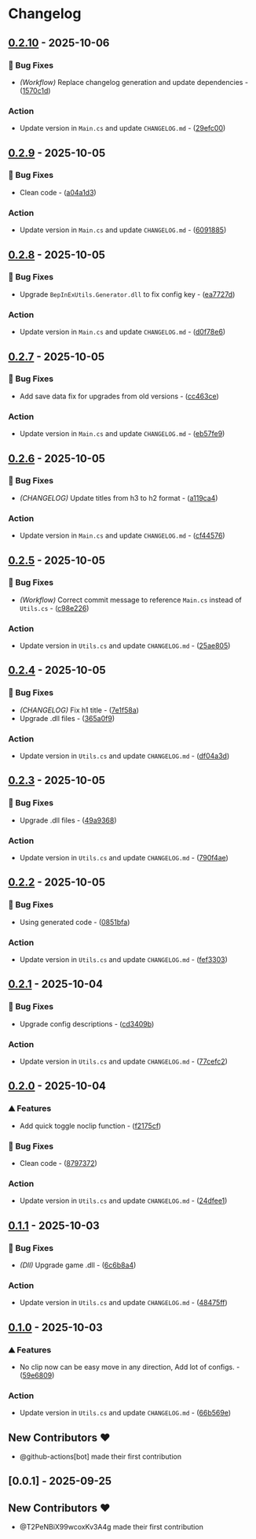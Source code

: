 # Changelog

## [0.2.10](https://github.com/T2PeNBiX99wcoxKv3A4g/HKS-NoClip/compare/v0.2.9..v0.2.10) - 2025-10-06

### 🐛 Bug Fixes

- *(Workflow)* Replace changelog generation and update dependencies - ([1570c1d](https://github.com/T2PeNBiX99wcoxKv3A4g/HKS-NoClip/commit/1570c1d0c3a88b7e08fb7ff9b62a8bfa29cb51b8))

### Action

- Update version in `Main.cs` and update `CHANGELOG.md` - ([29efc00](https://github.com/T2PeNBiX99wcoxKv3A4g/HKS-NoClip/commit/29efc00174e1cc8df93851b0ff013500b99d23c9))


## [0.2.9](https://github.com/T2PeNBiX99wcoxKv3A4g/HKS-NoClip/compare/v0.2.8..v0.2.9) - 2025-10-05

### 🐛 Bug Fixes

- Clean code - ([a04a1d3](https://github.com/T2PeNBiX99wcoxKv3A4g/HKS-NoClip/commit/a04a1d3d56eded122c94f18ba23d24a2261272c1))

### Action

- Update version in `Main.cs` and update `CHANGELOG.md` - ([6091885](https://github.com/T2PeNBiX99wcoxKv3A4g/HKS-NoClip/commit/609188597703c486c04584383e2cb41fc37af322))


## [0.2.8](https://github.com/T2PeNBiX99wcoxKv3A4g/HKS-NoClip/compare/v0.2.7..v0.2.8) - 2025-10-05

### 🐛 Bug Fixes

- Upgrade `BepInExUtils.Generator.dll` to fix config key - ([ea7727d](https://github.com/T2PeNBiX99wcoxKv3A4g/HKS-NoClip/commit/ea7727de90cafe03b486202e866eab5b9f42687a))

### Action

- Update version in `Main.cs` and update `CHANGELOG.md` - ([d0f78e6](https://github.com/T2PeNBiX99wcoxKv3A4g/HKS-NoClip/commit/d0f78e65c7005398ba38edb257a18f87580b7c7a))


## [0.2.7](https://github.com/T2PeNBiX99wcoxKv3A4g/HKS-NoClip/compare/v0.2.6..v0.2.7) - 2025-10-05

### 🐛 Bug Fixes

- Add save data fix for upgrades from old versions - ([cc463ce](https://github.com/T2PeNBiX99wcoxKv3A4g/HKS-NoClip/commit/cc463ce3c03fa44f76e3262263f0af8255962709))

### Action

- Update version in `Main.cs` and update `CHANGELOG.md` - ([eb57fe9](https://github.com/T2PeNBiX99wcoxKv3A4g/HKS-NoClip/commit/eb57fe96be3f3936e23234d00352d30ca6236105))


## [0.2.6](https://github.com/T2PeNBiX99wcoxKv3A4g/HKS-NoClip/compare/v0.2.5..v0.2.6) - 2025-10-05

### 🐛 Bug Fixes

- *(CHANGELOG)* Update titles from h3 to h2 format - ([a119ca4](https://github.com/T2PeNBiX99wcoxKv3A4g/HKS-NoClip/commit/a119ca43eaee457cf8a461cd8e947236005a303c))

### Action

- Update version in `Main.cs` and update `CHANGELOG.md` - ([cf44576](https://github.com/T2PeNBiX99wcoxKv3A4g/HKS-NoClip/commit/cf44576b02dccdbb78c6f469a7052ff0d615e884))


## [0.2.5](https://github.com/T2PeNBiX99wcoxKv3A4g/HKS-NoClip/compare/v0.2.4..v0.2.5) - 2025-10-05

### 🐛 Bug Fixes

- *(Workflow)* Correct commit message to reference `Main.cs` instead of `Utils.cs` - ([c98e226](https://github.com/T2PeNBiX99wcoxKv3A4g/HKS-NoClip/commit/c98e2266c5a902fb2db82a4d022acbcd276e42f6))

### Action

- Update version in `Utils.cs` and update `CHANGELOG.md` - ([25ae805](https://github.com/T2PeNBiX99wcoxKv3A4g/HKS-NoClip/commit/25ae805dbc00720767eb576e0baf35ea5037a829))


## [0.2.4](https://github.com/T2PeNBiX99wcoxKv3A4g/HKS-NoClip/compare/v0.2.3..v0.2.4) - 2025-10-05

### 🐛 Bug Fixes

- *(CHANGELOG)* Fix h1 title - ([7e1f58a](https://github.com/T2PeNBiX99wcoxKv3A4g/HKS-NoClip/commit/7e1f58aa1d2d46400f38d2bcc24df8dc115ee0cb))
- Upgrade .dll files - ([365a0f9](https://github.com/T2PeNBiX99wcoxKv3A4g/HKS-NoClip/commit/365a0f987b01501ca9194fb1ad62bb33530b452e))

### Action

- Update version in `Utils.cs` and update `CHANGELOG.md` - ([df04a3d](https://github.com/T2PeNBiX99wcoxKv3A4g/HKS-NoClip/commit/df04a3d777373e29b2467ccf60699e9ed7a1b216))


## [0.2.3](https://github.com/T2PeNBiX99wcoxKv3A4g/HKS-NoClip/compare/v0.2.2..v0.2.3) - 2025-10-05

### 🐛 Bug Fixes

- Upgrade .dll files - ([49a9368](https://github.com/T2PeNBiX99wcoxKv3A4g/HKS-NoClip/commit/49a9368226f4ba86e993f882c9b69c5b14cb0ebd))

### Action

- Update version in `Utils.cs` and update `CHANGELOG.md` - ([790f4ae](https://github.com/T2PeNBiX99wcoxKv3A4g/HKS-NoClip/commit/790f4ae7857f4a8351f28c58ce7aae60689b9816))


## [0.2.2](https://github.com/T2PeNBiX99wcoxKv3A4g/HKS-NoClip/compare/v0.2.1..v0.2.2) - 2025-10-05

### 🐛 Bug Fixes

- Using generated code - ([0851bfa](https://github.com/T2PeNBiX99wcoxKv3A4g/HKS-NoClip/commit/0851bfa748eec485b929edb597750b1f59487be7))

### Action

- Update version in `Utils.cs` and update `CHANGELOG.md` - ([fef3303](https://github.com/T2PeNBiX99wcoxKv3A4g/HKS-NoClip/commit/fef3303d63d4bbdf1f918b936bbca43b18751daf))


## [0.2.1](https://github.com/T2PeNBiX99wcoxKv3A4g/HKS-NoClip/compare/v0.2.0..v0.2.1) - 2025-10-04

### 🐛 Bug Fixes

- Upgrade config descriptions - ([cd3409b](https://github.com/T2PeNBiX99wcoxKv3A4g/HKS-NoClip/commit/cd3409b6f18240f00eb1a9d7c694e7d35380ff99))

### Action

- Update version in `Utils.cs` and update `CHANGELOG.md` - ([77cefc2](https://github.com/T2PeNBiX99wcoxKv3A4g/HKS-NoClip/commit/77cefc290589e45e484d4edca7badc03f0d668fe))


## [0.2.0](https://github.com/T2PeNBiX99wcoxKv3A4g/HKS-NoClip/compare/v0.1.1..v0.2.0) - 2025-10-04

### ⛰️  Features

- Add quick toggle noclip function - ([f2175cf](https://github.com/T2PeNBiX99wcoxKv3A4g/HKS-NoClip/commit/f2175cf588110f6a1183e35750273f580db86092))

### 🐛 Bug Fixes

- Clean code - ([8797372](https://github.com/T2PeNBiX99wcoxKv3A4g/HKS-NoClip/commit/8797372377de77cbbb882411c4eee0444756df57))

### Action

- Update version in `Utils.cs` and update `CHANGELOG.md` - ([24dfee1](https://github.com/T2PeNBiX99wcoxKv3A4g/HKS-NoClip/commit/24dfee11bf84a81f96b85717c96e3fdb01974a11))


## [0.1.1](https://github.com/T2PeNBiX99wcoxKv3A4g/HKS-NoClip/compare/v0.1.0..v0.1.1) - 2025-10-03

### 🐛 Bug Fixes

- *(Dll)* Upgrade game .dll - ([6c6b8a4](https://github.com/T2PeNBiX99wcoxKv3A4g/HKS-NoClip/commit/6c6b8a4a9df23f070bed9bf08d1965d838b727b1))

### Action

- Update version in `Utils.cs` and update `CHANGELOG.md` - ([48475ff](https://github.com/T2PeNBiX99wcoxKv3A4g/HKS-NoClip/commit/48475ffeb8e0b4518349719c7bc73f4472bcd5de))


## [0.1.0](https://github.com/T2PeNBiX99wcoxKv3A4g/HKS-NoClip/compare/v0.0.1..v0.1.0) - 2025-10-03

### ⛰️  Features

- No clip now can be easy move in any direction, Add lot of configs. - ([59e6809](https://github.com/T2PeNBiX99wcoxKv3A4g/HKS-NoClip/commit/59e6809d05777124cd9418b504e9f90c25fdfd0c))

### Action

- Update version in `Utils.cs` and update `CHANGELOG.md` - ([66b569e](https://github.com/T2PeNBiX99wcoxKv3A4g/HKS-NoClip/commit/66b569ee6185c7061eee7ae42205d3a116f5ff9f))

## New Contributors ❤️

* @github-actions[bot] made their first contribution

## [0.0.1] - 2025-09-25

## New Contributors ❤️

* @T2PeNBiX99wcoxKv3A4g made their first contribution

<!-- generated by git-cliff -->
